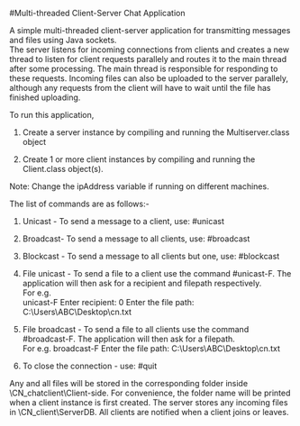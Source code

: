 #Multi-threaded Client-Server Chat Application

A simple multi-threaded client-server application for transmitting messages and files using Java sockets.  
The server listens for incoming connections from clients and creates a new thread to listen for client requests parallely and routes it to the main thread after some processing. 
The main thread is responsible for responding to these requests. Incoming files can also be uploaded to the server parallely, although any requests from the client will 
have to wait until the file has finished uploading. 

To run this application,

1. Create a server instance by compiling and running the Multiserver.class object

2. Create 1 or more client instances by compiling and running the Client.class object(s).

Note: Change the ipAddress variable if running on different machines.
 
The list of commands are as follows:-
 
1. Unicast - To send a message to a client, use: #unicast  <ClientID>  <message>

2. Broadcast- To send a message to all clients, use: #broadcast  <message>

3. Blockcast - To send a message to all clients but one, use: #blockcast  <ClientID>  <message>

4. File unicast - To send a file to a client use the command #unicast-F. The application will then ask for a recipient and filepath respectively.     
                               For e.g.       
                                           unicast-F
                                           Enter recipient:
                                                  0
                                           Enter the file path:
                                                  C:\Users\ABC\Desktop\cn.txt

5. File broadcast - To send a file to all clients use the command #broadcast-F. The application will then ask for a filepath.  
                                    For e.g.
                                                  broadcast-F
		          Enter the file path:
		          C:\Users\ABC\Desktop\cn.txt

6. To close the connection - use: #quit 

Any and all files will be stored in the corresponding folder inside \CN_chatclient\Client-side. For convenience, the folder name will be printed when a client instance is first created. 
The server stores any incoming files in \CN_client\ServerDB. All clients are notified when a client joins or leaves.


 
